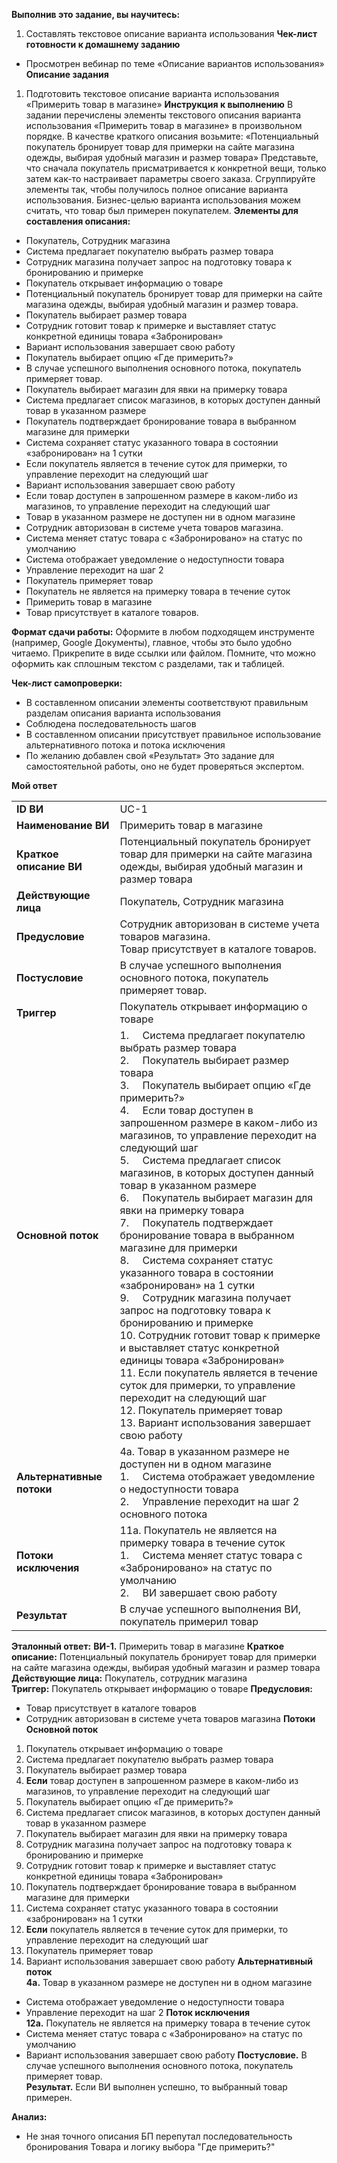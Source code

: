 **Выполнив это задание, вы научитесь:**
1. Составлять текстовое описание варианта использования
**Чек-лист готовности к домашнему заданию**
- Просмотрен вебинар по теме «Описание вариантов использования»
**Описание задания**
1. Подготовить текстовое описание варианта использования «Примерить товар в магазине»
**Инструкция к выполнению**
В задании перечислены элементы текстового описания варианта использования «Примерить товар в магазине» в произвольном порядке.
В качестве краткого описания возьмите: «Потенциальный покупатель бронирует товар для примерки на сайте магазина одежды, выбирая удобный магазин и размер товара»
Представьте, что сначала покупатель присматривается к конкретной вещи, только затем как-то настраивает параметры своего заказа.
Сгруппируйте элементы так, чтобы получилось полное описание варианта использования.
Бизнес-целью варианта использования можем считать, что товар был примерен покупателем.
**Элементы для составления описания:**
- Покупатель, Сотрудник магазина
- Система предлагает покупателю выбрать размер товара
- Сотрудник магазина получает запрос на подготовку товара к бронированию и примерке
- Покупатель открывает информацию о товаре
- Потенциальный покупатель бронирует товар для примерки на сайте магазина одежды, выбирая удобный магазин и размер товара.
- Покупатель выбирает размер товара
- Сотрудник готовит товар к примерке и выставляет статус конкретной единицы товара «Забронирован»
- Вариант использования завершает свою работу
- Покупатель выбирает опцию «Где примерить?»
- В случае успешного выполнения основного потока, покупатель примеряет товар.
- Покупатель выбирает магазин для явки на примерку товара
- Система предлагает список магазинов, в которых доступен данный товар в указанном размере
- Покупатель подтверждает бронирование товара в выбранном магазине для примерки
- Система сохраняет статус указанного товара в состоянии «забронирован» на 1 сутки
- Если покупатель является в течение суток для примерки, то управление переходит на следующий шаг
- Вариант использования завершает свою работу
- Если товар доступен в запрошенном размере в каком-либо из магазинов, то управление переходит на следующий шаг
- Товар в указанном размере не доступен ни в одном магазине
- Сотрудник авторизован в системе учета товаров магазина.
- Система меняет статус товара с «Забронировано» на статус по умолчанию
- Система отображает уведомление о недоступности товара
- Управление переходит на шаг 2
- Покупатель примеряет товар
- Покупатель не является на примерку товара в течение суток
- Примерить товар в магазине
- Товар присутствует в каталоге товаров.

**Формат сдачи работы:**
Оформите в любом подходящем инструменте (например, Google Документы), главное, чтобы это было удобно читаемо. Прикрепите в виде ссылки или файлом.
Помните, что можно оформить как сплошным текстом с разделами, так и таблицей.

**Чек-лист самопроверки:**
- В составленном описании элементы соответствуют правильным разделам описания варианта использования
- Соблюдена последовательность шагов
- В составленном описании присутствует правильное использование альтернативного потока и потока исключения
- По желанию добавлен свой «Результат»
Это задание для самостоятельной работы, оно не будет проверяться экспертом.

**Мой ответ**

|                           |                                                                                                                                                                                                                                                                                                                                                                                                                                                                                                                                                                                                                                                                                                                                                                                                                                                                                                                                                                                                                                            |
| ------------------------- | ------------------------------------------------------------------------------------------------------------------------------------------------------------------------------------------------------------------------------------------------------------------------------------------------------------------------------------------------------------------------------------------------------------------------------------------------------------------------------------------------------------------------------------------------------------------------------------------------------------------------------------------------------------------------------------------------------------------------------------------------------------------------------------------------------------------------------------------------------------------------------------------------------------------------------------------------------------------------------------------------------------------------------------------ |
| **ID ВИ**                 | UC-1                                                                                                                                                                                                                                                                                                                                                                                                                                                                                                                                                                                                                                                                                                                                                                                                                                                                                                                                                                                                                                       |
| **Наименование ВИ**       | Примерить товар в магазине                                                                                                                                                                                                                                                                                                                                                                                                                                                                                                                                                                                                                                                                                                                                                                                                                                                                                                                                                                                                                 |
| **Краткое описание ВИ**   | Потенциальный покупатель бронирует товар для примерки на сайте магазина одежды, выбирая удобный магазин и размер товара                                                                                                                                                                                                                                                                                                                                                                                                                                                                                                                                                                                                                                                                                                                                                                                                                                                                                                                    |
| **Действующие лица**      | Покупатель, Сотрудник магазина                                                                                                                                                                                                                                                                                                                                                                                                                                                                                                                                                                                                                                                                                                                                                                                                                                                                                                                                                                                                             |
| **Предусловие**           | Сотрудник авторизован в системе учета товаров магазина.<br>Товар присутствует в каталоге товаров.                                                                                                                                                                                                                                                                                                                                                                                                                                                                                                                                                                                                                                                                                                                                                                                                                                                                                                                                          |
| **Постусловие**           | В случае успешного выполнения основного потока, покупатель примеряет товар.                                                                                                                                                                                                                                                                                                                                                                                                                                                                                                                                                                                                                                                                                                                                                                                                                                                                                                                                                                |
| **Триггер**               | Покупатель открывает информацию о товаре                                                                                                                                                                                                                                                                                                                                                                                                                                                                                                                                                                                                                                                                                                                                                                                                                                                                                                                                                                                                   |
| **Основной поток**        | 1.     Система предлагает покупателю выбрать размер товара<br>2.     Покупатель выбирает размер товара<br>3.     Покупатель выбирает опцию «Где примерить?»<br>4.     Если товар доступен в запрошенном размере в каком-либо из магазинов, то управление переходит на следующий шаг<br>5.     Система предлагает список магазинов, в которых доступен данный товар в указанном размере<br>6.     Покупатель выбирает магазин для явки на примерку товара<br>7.     Покупатель подтверждает бронирование товара в выбранном магазине для примерки<br>8.     Система сохраняет статус указанного товара в состоянии «забронирован» на 1 сутки<br>9.     Сотрудник магазина получает запрос на подготовку товара к бронированию и примерке<br>10. Сотрудник готовит товар к примерке и выставляет статус конкретной единицы товара «Забронирован»<br>11. Если покупатель является в течение суток для примерки, то управление переходит на следующий шаг<br>12. Покупатель примеряет товар<br>13. Вариант использования завершает свою работу |
| **Альтернативные потоки** | 4а. Товар в указанном размере не доступен ни в одном магазине<br>1.     Система отображает уведомление о недоступности товара<br>2.     Управление переходит на шаг 2 основного потока                                                                                                                                                                                                                                                                                                                                                                                                                                                                                                                                                                                                                                                                                                                                                                                                                                                     |
| **Потоки исключения**     | 11а. Покупатель не является на примерку товара в течение суток<br>1.     Система меняет статус товара с «Забронировано» на статус по умолчанию<br>2.     ВИ завершает свою работу                                                                                                                                                                                                                                                                                                                                                                                                                                                                                                                                                                                                                                                                                                                                                                                                                                                          |
| **Результат**             | В случае успешного выполнения ВИ, покупатель примерил товар                                                                                                                                                                                                                                                                                                                                                                                                                                                                                                                                                                                                                                                                                                                                                                                                                                                                                                                                                                                |

**Эталонный ответ:**
**BИ-1.** Примерить товар в магазине
**Краткое описание:** Потенциальный покупатель бронирует товар для примерки на сайте магазина одежды, выбирая удобный магазин и размер товара
**Действующие лица:** Покупатель, сотрудник магазина
**Триггер:** Покупатель открывает информацию о товаре
**Предусловия:**
- Товар присутствует в каталоге товаров
- Сотрудник авторизован в системе учета товаров магазина
**Потоки  
Основной поток**
1. Покупатель открывает информацию о товаре
2. Система предлагает покупателю выбрать размер товара
3. Покупатель выбирает размер товара
4. **Если** товар доступен в запрошенном размере в каком-либо из магазинов, то управление переходит на следующий шаг
5. Покупатель выбирает опцию «Где примерить?»
6. Система предлагает список магазинов, в которых доступен данный товар в указанном размере
7. Покупатель выбирает магазин для явки на примерку товара
8. Сотрудник магазина получает запрос на подготовку товара к бронированию и примерке
9. Сотрудник готовит товар к примерке и выставляет статус конкретной единицы товара «Забронирован»
10. Покупатель подтверждает бронирование товара в выбранном магазине для примерки
11. Система сохраняет статус указанного товара в состоянии «забронирован» на 1 сутки
12. **Если** покупатель является в течение суток для примерки, то управление переходит на следующий шаг
13. Покупатель примеряет товар
14. Вариант использования завершает свою работу
**Альтернативный поток**  
**4а.** Товар в указанном размере не доступен ни в одном магазине
- Система отображает уведомление о недоступности товара
- Управление переходит на шаг 2
**Поток исключения**  
**12а.** Покупатель не является на примерку товара в течение суток
- Система меняет статус товара с «Забронировано» на статус по умолчанию
- Вариант использования завершает свою работу
**Постусловие.** В случае успешного выполнения основного потока, покупатель примеряет товар.  
**Результат.** Если ВИ выполнен успешно, то выбранный товар примерен.

**Анализ:**
- Не зная точного описания БП перепутал последовательность бронирования Товара и логику выбора "Где примерить?"